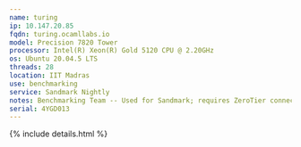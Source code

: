 ```yaml
---
name: turing
ip: 10.147.20.85
fqdn: turing.ocamllabs.io
model: Precision 7820 Tower
processor: Intel(R) Xeon(R) Gold 5120 CPU @ 2.20GHz
os: Ubuntu 20.04.5 LTS
threads: 28
location: IIT Madras
use: benchmarking
service: Sandmark Nightly
notes: Benchmarking Team -- Used for Sandmark; requires ZeroTier connection
serial: 4YGD013
---
```

{% include details.html %}

